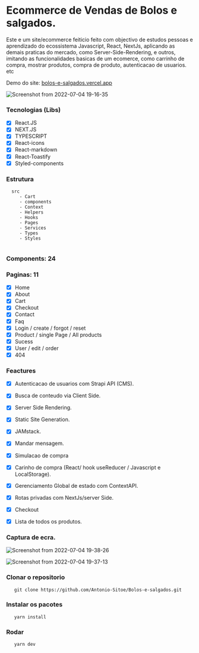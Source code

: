 # Ecommerce  de Vendas de Bolos e salgados.

Este e um site/ecommerce feiticio feito com objectivo de estudos pessoas e aprendizado do ecossistema Javascript, React, NextJs, aplicando as demais praticas do mercado, como Server-Side-Rendering, e outros, imitando as funcionalidades basicas de um ecomerce, como carrinho de compra, mostrar produtos, compra de produto, autenticacao de usuarios. etc

Demo do site: <a href="https://bolos-e-salgados.vercel.app/">bolos-e-salgados.vercel.app<a/>

![Screenshot from 2022-07-04 19-16-35](https://user-images.githubusercontent.com/72309855/177197914-a5013155-f4be-420c-9161-c4f400fd8e5a.png)

### Tecnologias (Libs)
 - [X] React.JS
 - [X] NEXT.JS
 - [X] TYPESCRIPT
 - [X] React-icons
 - [X] React-markdown
 - [X] React-Toastify
 - [x] Styled-components

### Estrutura

```
  src
     - Cart
     - components
     - Context
     - Helpers
     - Hooks
     - Pages
     - Services
     - Types
     - Styles
     
```
### Components: 24
### Paginas: 11
 - [x] Home
 - [x] About
 - [x] Cart
 - [x] Checkout
 - [x] Contact
 - [x] Faq
 - [x] Login / create / forgot / reset
 - [x] Product / single Page / All products
 - [x] Sucess
 - [x] User / edit / order
 - [x] 404
 
### Feactures
- [x] Autenticacao de usuarios com Strapi API (CMS).
- [x] Busca de conteudo via Client Side.
- [x] Server Side Rendering.
- [x] Static Site Generation.
- [x] JAMstack.
- [x] Mandar mensagem.
- [x] Simulacao de compra
- [x] Carinho de compra (React/ hook useReducer / Javascript e LocalStorage).
- [X] Gerenciamento Global de estado com ContextAPI.
- [x] Rotas privadas com NextJs/server Side.
- [x] Checkout
- [x] Lista de todos os produtos.


### Captura de ecra.
![Screenshot from 2022-07-04 19-38-26](https://user-images.githubusercontent.com/72309855/177199490-6f3aa9bd-dd41-4790-a76e-e16e251968ea.png)

![Screenshot from 2022-07-04 19-37-13](https://user-images.githubusercontent.com/72309855/177199359-339adb65-368b-433f-9a09-7d83cfd7cbf0.png)

### Clonar o repositorio

```
   git clone https://github.com/Antonio-Sitoe/Bolos-e-salgados.git
```
### Instalar os pacotes

```
   yarn install
```

### Rodar

```
   yarn dev
```
